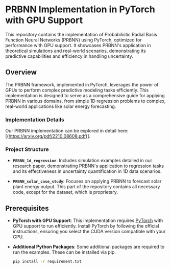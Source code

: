 # PRBNN Implementation in PyTorch with GPU Support

This repository contains the implementation of Probabilistic Radial Basis Function Neural Networks (PRBNN) using PyTorch, optimized for performance with GPU support. It showcases PRBNN's application in theoretical simulations and real-world scenarios, demonstrating its predictive capabilities and efficiency in handling uncertainty.

## Overview

The PRBNN framework, implemented in PyTorch, leverages the power of GPUs to perform complex predictive modeling tasks efficiently. This implementation is designed to serve as a comprehensive guide for applying PRBNN in various domains, from simple 1D regression problems to complex, real-world applications like solar energy forecasting.

### Implementation Details

Our PRBNN implementation can be explored in detail here: [(https://arxiv.org/pdf/2210.08608.pdf)]. 

### Project Structure

- **`PRBNN_1d_regression`**: Includes simulation examples detailed in our research paper, demonstrating PRBNN's application to regression tasks and its effectiveness in uncertainty quantification in 1D data scenarios.

- **`PRBNN_solar_case_study`**: Focuses on applying PRBNN to forecast solar plant energy output. This part of the repository contains all necessary code, except for the dataset, which is proprietary.

## Prerequisites

- **PyTorch with GPU Support**: This implementation requires [PyTorch](https://pytorch.org/get-started/locally/) with GPU support to run efficiently. Install PyTorch by following the official instructions, ensuring you select the CUDA version compatible with your GPU.

- **Additional Python Packages**: Some additional packages are required to run the examples. These can be installed via pip:
  ```bash
  pip install -r requirement.txt
